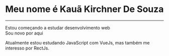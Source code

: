 <h1>Meu nome é Kauã Kirchner De Souza</h1>
<hr>
Estou começando a estudar desenvolvimento web
<br>
Sou novo por aqui
<br>
<p>Atualmente estou estudando JavaScript com VueJs, mas também me interesso por RectJs.</p>
